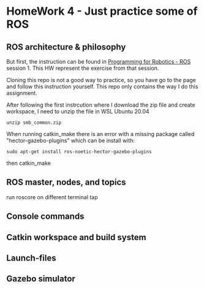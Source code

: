 # HomeWork 4 - Just practice some of ROS

## ROS architecture & philosophy

But first, the instruction can be found in [Programming for Robotics - ROS
](https://rsl.ethz.ch/education-students/lectures/ros.html) session 1. This HW represent the exercise from that session. 

Cloning this repo is not a good way to practice, so you have go to the page and follow this instruction yourself. This repo only contains the way I do this assignment. 

After following the first instrcution where I download the zip file and create workspace, I need to unzip the file in WSL Ubuntu 20.04
```
unzip smb_common.zip 
```

When running catkin_make there is an error with a missing package called "hector-gazebo-plugins" which can be install with: 
```
sudo apt-get install ros-noetic-hector-gazebo-plugins
```
then catkin_make 

## ROS master, nodes, and topics
run roscore on different terminal tap



## Console commands


## Catkin workspace and build system


## Launch-files


## Gazebo simulator